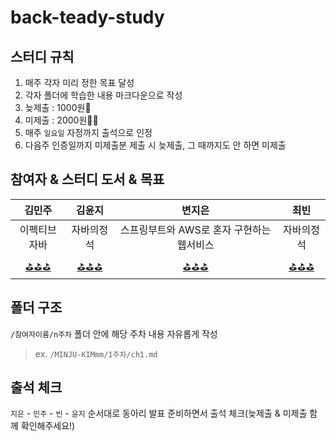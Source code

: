 # back-teady-study
## 스터디 규칙
1. 매주 각자 미리 정한 목표 달성
2. 각자 폴더에 학습한 내용 마크다운으로 작성
3. 늦제출 : 1000원💸
4. 미제출 : 2000원💸💸
5. 매주 `일요일` 자정까지 출석으로 인정
6. 다음주 인증일까지 미제출분 제출 시 늦제출, 그 때까지도 안 하면 미제출

## 참여자 & 스터디 도서 & 목표
|김민주|김윤지|변지은|최빈|
|:-----:|:-----:|:----:|:----:|
|이펙티브자바|자바의정석|스프링부트와 AWS로 혼자 구현하는 웹서비스|자바의정석|
|[⛳️⛳️⛳️](https://github.com/EFUB-steady/back-teady-study/blob/dev/MINJU-KIMmm/Goal.md)|[⛳️⛳️⛳️](https://github.com/EFUB-steady/back-teady-study/blob/dev/chlqls/Goal.md)|[⛳️⛳️⛳️](https://github.com/EFUB-steady/back-teady-study/blob/dev/mons-trev/Goal.md)|[⛳️⛳️⛳️](https://github.com/EFUB-steady/back-teady-study/blob/dev/yoonjiy/Goal.md)|

## 폴더 구조
`/참여자이름/n주차` 폴더 안에 해당 주차 내용 자유롭게 작성
> ex. `/MINJU-KIMmm/1주차/ch1.md`

## 출석 체크
`지은` - `민주` - `빈` - `윤지` 순서대로 동아리 발표 준비하면서 출석 체크(늦제출 & 미제출 함께 확인해주세요!)

